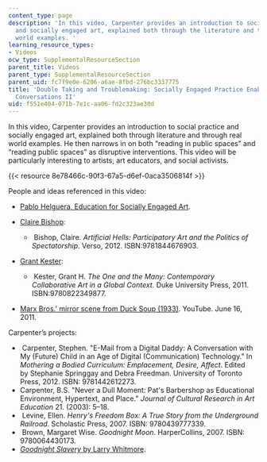 ```yaml
---
content_type: page
description: 'In this video, Carpenter provides an introduction to social practice
  and socially engaged art, explained both through the literature and through real
  world examples. '
learning_resource_types:
- Videos
ocw_type: SupplementalResourceSection
parent_title: Videos
parent_type: SupplementalResourceSection
parent_uid: fc7f9e0e-6206-a6ae-8fbd-276bc3337775
title: 'Double Taking and Troublemaking: Socially Engaged Practice Enabling Difficult
  Conversations II'
uid: f551e404-071b-7e1c-aa06-fd2c323ae30d
---
```


In this video, Carpenter provides an introduction to social practice and socially engaged art, explained both through literature and through real world examples. He then narrows in on both “reading in public spaces” and “reading public spaces” as disruptive interventions. This video will be particularly interesting to artists, art educators, and social activists.

{{< resource 8e78466c-90f3-67a5-d6ef-0aca3506814f >}} 

People and ideas referenced in this video:

*   [Pablo Helguera, Education for Socially Engaged Art](http://pablohelguera.net/2011/11/education-for-socially-engaged-art-2011/).
*   [Claire Bishop](https://en.wikipedia.org/wiki/Claire_Bishop):
    *    Bishop, Claire. _Artificial Hells: Participatory Art and the Politics of Spectatorship_. Verso, 2012. ISBN:9781844676903.
        
*   [Grant Kester](http://visarts.ucsd.edu/people/faculty/grant-kester.html):
    *    Kester, Grant H. _The One and the Many: Contemporary Collaborative Art in a Global Context._ Duke University Press, 2011. ISBN:9780822349877.
        
*   [Marx Bros.’ mirror scene from Duck Soup (1933)](https://www.youtube.com/watch?v=VKTT-sy0aLg). YouTube. June 16, 2011. 

Carpenter’s projects:

*    Carpenter, Stephen. "E-Mail from a Digital Daddy: A Conversation with My (Future) Child in an Age of Digital (Communication) Technology." In _Mothering a Bodied Curriculum: Emplacement, Desire, Affect_. Edited by Stephanie Springgay and Debra Freedman. University of Toronto Press, 2012. ISBN: 9781442612273.
*   Carpenter, B.S. "Never a Dull Moment: Pat's Barbershop as Educational Environment, Hypertext, and Place." _Journal of Cultural Research in Art Education_ 21. (2003): 5–18. 
*    Levine, Ellen. _Henry's Freedom Box: A True Story from the Underground Railroad_. Scholastic Press, 2007. ISBN: 9780439777339. 
*    Brown, Margaret Wise. _Goodnight Moon_. HarperCollins, 2007. ISBN: 9780064430173. 
*   [_Goodnight Slavery_ by Larry Whitmore](https://www.salon.com/2015/12/02/goodnight_slavery_larry_wilmore_lets_texas_have_it_in_brilliant_rewrite_of_childrens_classic/).
